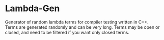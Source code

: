 Lambda-Gen
==========
Generator of random lambda terms for compiler testing written in C++. Terms are generated randomly and can be very long. Terms may be open or closed, and need to be filtered if you want only closed terms.
